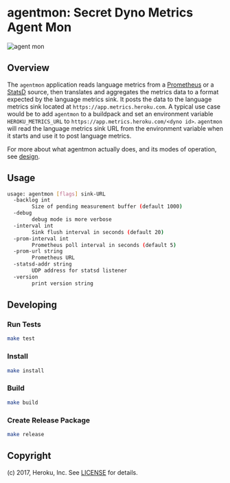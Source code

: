 # agentmon: Secret Dyno Metrics Agent Mon

![agent mon](https://i.imgur.com/0qtodUm.png)

## Overview

The `agentmon` application reads language metrics from
a [Prometheus][prometheus] or a [StatsD][statsd] source, then
translates and aggregates the metrics data to a format expected by the
language metrics sink.  It posts the data to the language metrics sink
located at `https://app.metrics.heroku.com`.  A typical use case would
be to add `agentmon` to a buildpack and set an environment variable
`HEROKU_METRICS_URL` to `https://app.metrics.heroku.com/<dyno
id>`. `agentmon` will read the language metrics sink URL from the
environment variable when it starts and use it to post language
metrics.

For more about what agentmon actually does, and its modes of
operation, see [design][design].

## Usage

```bash
usage: agentmon [flags] sink-URL 
  -backlog int
        Size of pending measurement buffer (default 1000)
  -debug
        debug mode is more verbose
  -interval int
        Sink flush interval in seconds (default 20)
  -prom-interval int
        Prometheus poll interval in seconds (default 5)
  -prom-url string
        Prometheus URL
  -statsd-addr string
        UDP address for statsd listener
  -version
        print version string
```

## Developing

### Run Tests

```bash
make test 
``` 

### Install

```bash
make install 
```

### Build

```bash
make build 
```

### Create Release Package 

```bash
make release 
```

## Copyright

(c) 2017, Heroku, Inc. See [LICENSE](./LICENSE) for details.


[prometheus]: https://github.com/prometheus/prometheus
[statsd]: https://github.com/b/statsd_spec
[design]: https://github.com/heroku/agentmon/tree/master/doc/design.md
